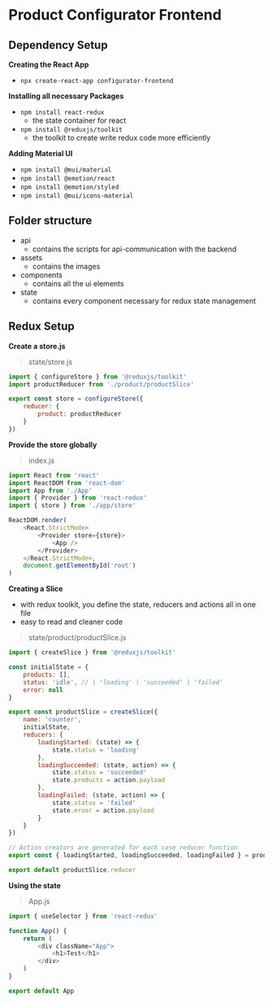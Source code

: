 # Product Configurator Frontend

## Dependency Setup
**Creating the React App**
- ``npx create-react-app configurator-frontend``

**Installing all necessary Packages**
- ``npm install react-redux``
  - the state container for react
- ``npm install @reduxjs/toolkit``
  - the toolkit to create write redux code more efficiently 

**Adding Material UI**
- ``npm install @mui/material``
- ``npm install @emotion/react``
- ``npm install @emotion/styled``
- ``npm install @mui/icons-material``


## Folder structure
- api
  - contains the scripts for api-communication with the backend
- assets
  - contains the images
- components
  - contains all the ui elements
- state
  - contains every component necessary for redux state management

## Redux Setup
**Create a store.js**
> state/store.js
```javascript
import { configureStore } from '@reduxjs/toolkit'
import productReducer from './product/productSlice'

export const store = configureStore({
    reducer: {
        product: productReducer
    }
})
```

**Provide the store globally**
> index.js
```javascript
import React from 'react'
import ReactDOM from 'react-dom'
import App from './App'
import { Provider } from 'react-redux'
import { store } from './app/store'

ReactDOM.render(
    <React.StrictMode>
        <Provider store={store}>
            <App />
        </Provider>
    </React.StrictMode>,
    document.getElementById('root')
)
```

**Creating a Slice**
- with redux toolkit, you define the state, reducers and actions all in one file
- easy to read and cleaner code

> state/product/productSlice.js
```javascript
import { createSlice } from '@reduxjs/toolkit'

const initialState = {
    products: [],
    status: 'idle', // | 'loading' | 'succeeded' | 'failed'
    error: null
}

export const productSlice = createSlice({
    name: 'counter',
    initialState,
    reducers: {
        loadingStarted: (state) => {
            state.status = 'loading'
        },
        loadingSucceeded: (state, action) => {
            state.status = 'succeeded'
            state.products = action.payload
        },
        loadingFailed: (state, action) => {
            state.status = 'failed'
            state.eroor = action.payload
        }
    }
})

// Action creators are generated for each case reducer function
export const { loadingStarted, loadingSucceeded, loadingFailed } = productSlice.actions

export default productSlice.reducer
```

**Using the state**
> App.js
```javascript
import { useSelector } from 'react-redux'

function App() {
    return (
        <div className="App">
            <h1>Test</h1>
        </div>
    )
}

export default App
```
